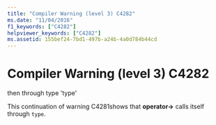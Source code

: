 ```yaml
---
title: "Compiler Warning (level 3) C4282"
ms.date: "11/04/2016"
f1_keywords: ["C4282"]
helpviewer_keywords: ["C4282"]
ms.assetid: 155bef24-7bd1-497b-a24b-4a0d784b44cd
---
```

# Compiler Warning (level 3) C4282

then through type 'type'

This continuation of warning C4281shows that **operator->** calls itself through `type`.